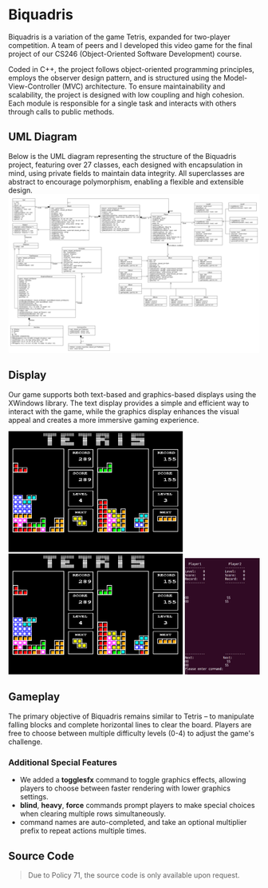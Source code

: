 # Biquadris
Biquadris is a variation of the game Tetris, expanded for two-player competition. 
A team of peers and I developed this video game for the final project of our CS246 (Object-Oriented Software Development) course. 

Coded in C++, the project follows object-oriented programming principles, employs the observer design pattern, and is structured using the Model-View-Controller (MVC) architecture. To ensure maintainability and scalability, the project is designed with low coupling and high cohesion. Each module is responsible for a single task and interacts with others through calls to public methods. 

## UML Diagram
Below is the UML diagram representing the structure of the Biquadris project, featuring over 27 classes, each designed with encapsulation in mind, using private fields to maintain data integrity. All superclasses are abstract to encourage polymorphism, enabling a flexible and extensible design.
<img src="/images/a4FinalUML.png" width="1000"> 

## Display
Our game supports both text-based and graphics-based displays using the XWindows library. The text display provides a simple and efficient way to interact with the game, while the graphics display enhances the visual appeal and creates a more immersive gaming experience.

<img src="/images/demo1.png" width="350"> <img src="/images/demo1.png" width="350"> <img src="/images/text.png" width="150">  

## Gameplay
The primary objective of Biquadris remains similar to Tetris – to manipulate falling blocks and complete horizontal lines to clear the board. Players are free to choose between multiple difficulty levels (0-4) to adjust the game's challenge.

### Additional Special Features
* We added a **togglesfx** command to toggle graphics effects, allowing players to choose between faster rendering with lower graphics settings. 
* **blind**, **heavy**, **force** commands prompt players to make special choices when clearing multiple rows simultaneously. 
* command names are auto-completed, and take an optional multiplier prefix to repeat actions multiple times. 

## Source Code
> Due to Policy 71, the source code is only available upon request.
